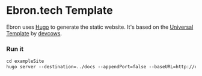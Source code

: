 # Ebron.tech Template
Ebron uses [Hugo](https://gohugo.io) to generate the static website. 
It's based on the [Universal Template](https://github.com/devcows/hugo-universal-theme) by [devcows](https://github.com/devcows).

### Run it
```md
cd exampleSite
hugo server --destination=../docs --appendPort=false --baseURL=http://ebron.tech
```